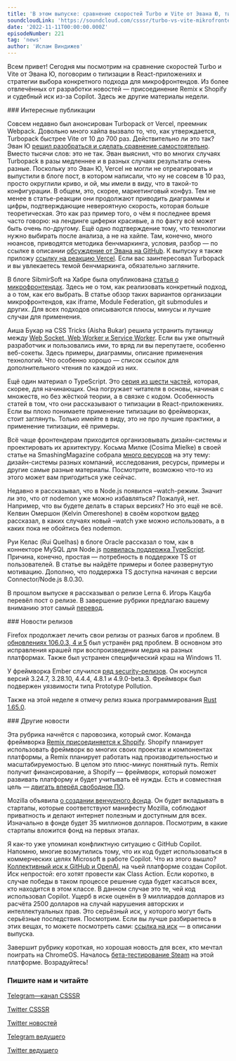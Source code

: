 ```yaml
---
title: 'В этом выпуске: сравнение скоростей Turbo и Vite от Эвана Ю, типизация в React-приложениях и стратегии выбора подхода для организации микрофронтендов. Также, присоединение Remix к Shopify и судебный иск из-за Copilot.'
soundcloudLink: 'https://soundcloud.com/csssr/turbo-vs-vite-mikrofrontendy-isk-iz-za-copilot'
date: '2022-11-11T00:00:00.000Z'
episodeNumber: 221
tag: 'news'
author: 'Ислам Виндижев'
---
```


Всем привет! Сегодня мы посмотрим на сравнение скоростей Turbo и Vite от Эвана Ю, поговорим о типизации в React-приложениях и стратегии выбора конкретного подхода для микрофронтендов. Из более отвлечённых от разработки новостей — присоединение Remix к Shopify и судебный иск из-за Copilot. Здесь же другие материалы недели.

<ParagraphWithImage imageName="laptopNews" >
  ### Интересные публикации

Совсем недавно был анонсирован Turbopack от Vercel, преемник Webpack. Довольно много хайпа вызвало то, что, как утверждается, Turbopack быстрее Vite от 10 до 700 раз. Действительно ли это так? Эван Ю [решил разобраться и сделать сравнение самостоятельно](https://github.com/yyx990803/vite-vs-next-turbo-hmr/discussions/8). Вместо тысячи слов: это не так. Эван выяснил, что во многих случаях Turbopack в разы медленнее и в разных случаях результаты очень разные. Поскольку это Эван Ю, Vercel не могли не отреагировать и выпустили в блоге пост, в котором написали, что ну не совсем в 10 раз, просто округлили криво, и ой, мы имели в виду, что в такой-то конфигурации. В общем, это, скорее, маркетинговый конфуз. Тем не менее в статье-реакции они продолжают приводить диаграммы и цифры, подтверждающие невероятную скорость, которая больше теоретическая. Это как раз пример того, о чём я последнее время часто говорю: на лендинге циферки красивые, а по факту всё может быть очень по-другому. Ещё одно подтверждение тому, что технологии нужно выбирать после анализа, а не на хайпе. Там, конечно, много нюансов, приводятся методика бенчмаркинга, условия, разбор — по ссылке в описании [обсуждение от Эвана на GitHub](https://github.com/yyx990803/vite-vs-next-turbo-hmr/discussions/8). К выпуску я также приложу [ссылку на реакцию Vercel](https://turbo.build/blog/turbopack-benchmarks). Если вас заинтересовал Turbopack и вы увлекаетесь темой бенчмаркинга, обязательно загляните.
</ParagraphWithImage>

В блоге SibmirSoft на Хабре была опубликована [статья о микрофронтендах](https://habr.com/ru/company/simbirsoft/blog/698240/). Здесь не о том, как реализовать конкретный подход, а о том, как его выбрать. В статье обзор таких вариантов организации микрофронтендов, как iframe, Module Federation, git submodules и других. Для всех подходов описываются плюсы, минусы и лучшие случаи для применения.

Аиша Букар на CSS Tricks (Aisha Bukar) решила устранить путаницу между [Web Socket, Web Worker и Service Worker](https://css-tricks.com/the-difference-between-web-sockets-web-workers-and-service-workers/). Если вы уже опытный разработчик и пользовались ими, то вряд ли вы перепутаете, особенно веб-сокеты. Здесь примеры, диаграммы, описание применения технологий. Что особенно хорошо — список ссылок для дополнительного чтения по каждой из них.

Ещё один материал о TypeScript. Это [серия из шести частей](https://habr.com/ru/post/693558/), которая, скорее, для начинающих. Она погружает читателя в основы, начиная с множеств, но без жёсткой теории, а в связке с кодом. Особенность статей в том, что они рассказывают о типизации в React-приложениях. Если вы плохо понимаете применение типизации во фреймворках, стоит заглянуть. Только имейте в виду, это не про лучшие практики, а применение типизации, её примеры.

Всё чаще фронтендерам приходится организовывать дизайн-системы и проектировать их архитектуру. Косьма Милке (Cosima Mielke) в своей статье на SmashingMagazine собрала [много ресурсов](https://www.smashingmagazine.com/2022/11/design-systems-inspiration-resources-case-studies/) на эту тему: дизайн-системы разных компаний, исследования, ресурсы, примеры и другие самые разные материалы. Посмотрите, возможно что-то из этого может вам пригодиться уже сейчас.

Недавно я рассказывал, что в Node.js появился –watch-режим. Значит ли это, что от nodemon уже можно избавляться? Пожалуй, нет. Например, что вы будете делать в старых версиях? Но это ещё не всё. Келвин Омершон (Kelvin Omereshone) в своём коротком [видео](https://www.youtube.com/watch?v=vasf87dUUcI) рассказал, в каких случаях новый –watch уже можно использовать, а в каких пока не обойтись без nodemon.

Руи Келас (Rui Quelhas) в блоге Oracle рассказал о том, как в коннекторе MySQL для Node.js [появилась поддержка TypeScript](https://blogs.oracle.com/mysql/post/hello-typescript). Причина, конечно, простая — потребность в поддержке TS от пользователей. В статье вы найдёте примеры и более развернутую мотивацию. Дополню, что поддержка TS доступна начиная с версии Connector/Node.js 8.0.30.

В прошлом выпуске я рассказывал о релизе Lerna 6. Игорь Кацуба перевёл пост о релизе. В завершение рубрики предлагаю вашему вниманию этот самый [перевод](https://habr.com/ru/post/696770/).

<ParagraphWithImage imageName="manWithLaptop">
  ### Новости релизов

Firefox продолжает лечить свои релизы от разных багов и проблем. В [обновлениях 106.0.3, 4 и 5](https://www.mozilla.org/en-US/firefox/106.0.4/releasenotes/) был устранён ряд проблем. В основном это исправления крашей при воспроизведении медиа на разных платформах. Также был устранен специфический краш на Windows 11.
</ParagraphWithImage>

У фреймворка Ember случился [ряд security-релизов](https://blog.emberjs.com/ember-4-8-1-released/). Он коснулся версий 3.24.7, 3.28.10, 4.4.4, 4.8.1 и 4.9.0-beta.3. Фреймворк был подвержен уязвимости типа Prototype Pollution.

Также на этой неделе я отмечу релиз языка программирования [Rust 1.65.0](https://blog.rust-lang.org/2022/11/03/Rust-1.65.0.html).

<ParagraphWithImage imageName="laptopNews" >
  ### Другие новости

Эта рубрика начнётся с паровозика, который смог. Команда фреймворка [Remix присоединяется к Shopify](https://remix.run/blog/remixing-shopify). Shopify планирует использовать фреймворк во многих своих проектах и компонентах платформы, а Remix планирует работать над производительностью и масштабируемостью. В целом это плюс-минус понятный путь. Remix получит финансирование, а Shopify — фреймворк, который поможет развивать платформу и будет учитывать её нужды. Есть и совместная цель — [двигать вперёд свободное ПО](https://shopify.engineering/remix-joins-shopify).
</ParagraphWithImage>

Mozilla объявила [о создании венчурного фонда](https://blog.mozilla.org/en/mozilla/mozilla-ventures-investing-in-responsible-tech/). Он будет вкладывать в стартапы, которые соответствуют манифесту Mozilla, соблюдают приватность и делают интернет полезным и доступным для всех. Изначально в фонде будет 35 миллионов долларов. Посмотрим, в какие стартапы вложится фонд на первых этапах.

Я как-то уже упоминал конфликтную ситуацию с GitHub Copilot. Напомню, многие возмутились тому, что их код будет использоваться в коммерческих целях Microsoft в работе Copilot. Что из этого вышло? [Коллективный иск к GitHub и OpenAI](https://news.ycombinator.com/item?id=33457063), на чьей платформе создан Copilot. Иск непростой: его хотят провести как Class Action. Если коротко, в случае победы в таком процессе решение суда будет касаться всех, кто находится в этом классе. В данном случае это те, чей код использовал Copilot. Ущерб в иске оценён в 9 миллиардов долларов из расчёта 2500 долларов на случай нарушения авторских и интеллектуальных прав. Это серьёзный иск, у которого могут быть серьёзные последствия. Посмотрим. Если вы лучше разбираетесь в этих вещах, то можете посмотреть сами: [ссылка на иск]( https://githubcopilotlitigation.com/pdf/1-0-github_complaint.pdf) — в описании выпуска.

Завершит рубрику короткая, но хорошая новость для всех, кто мечтал поиграть на ChromeOS. Началось [бета-тестирование Steam](https://chromeos.dev/en/posts/steam-on-chromeos-beta) на этой платформе. Возрадуйтесь!

  ### Пишите нам и читайте
  [Telegram—канал CSSSR](https://t.me/csssr)

  [Twitter CSSSR](https://twitter.com/csssr_dev)

  [Twitter новостей](https://twitter.com/csssr_news)

  [Telegram ведущего](https://t.me/Vindizh)

  [Twitter ведущего](https://twitter.com/Vindizh)
